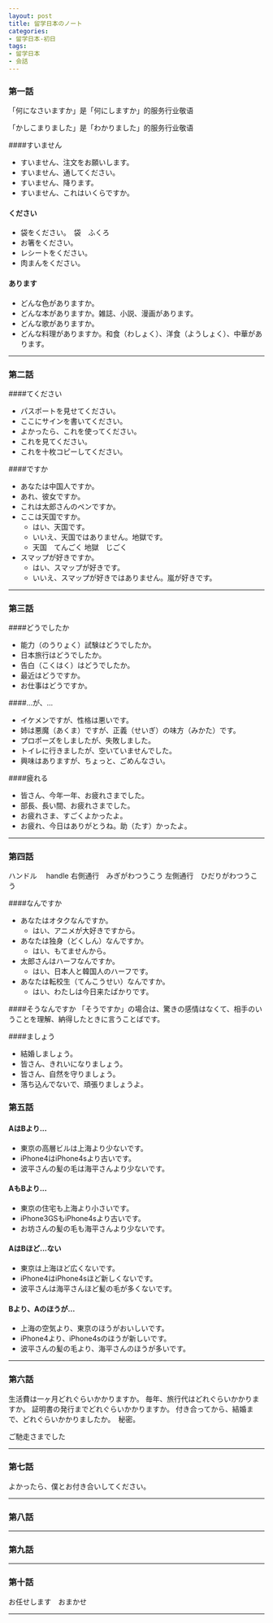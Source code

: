 ```yaml
---
layout: post
title: 留学日本のノート
categories:
- 留学日本-初日
tags:
- 留学日本
- 会話
---
```


### 第一話
「何になさいますか」是「何にしますか」的服务行业敬语

「かしこまりました」是「わかりました」的服务行业敬语

####すいません
* すいません、注文をお願いします。
* すいません、通してください。
* すいません、降ります。
* すいません、これはいくらですか。

#### ください
* 袋をください。　袋　ふくろ
* お箸をください。
* レシートをください。
* 肉まんをください。

#### あります
* どんな色がありますか。
* どんな本がありますか。雑誌、小説、漫画があります。
* どんな歌がありますか。
* どんな料理がありますか。和食（わしょく）、洋食（ようしょく）、中華があります。

---

### 第二話
####てください
* パスポートを見せてください。
* ここにサインを書いてください。
* よかったら、これを使ってください。
* これを見てください。
* これを十枚コピーしてください。

####ですか
* あなたは中国人ですか。
* あれ、彼女ですか。
* これは太郎さんのペンですか。
* ここは天国ですか。
	* はい、天国です。
	* いいえ、天国ではありません。地獄です。
	* 天国　てんごく  地獄　じごく
* スマップが好きですか。
	* はい、スマップが好きです。
	* いいえ、スマップが好きではありません。嵐が好きです。

---

### 第三話
####どうでしたか
* 能力（のうりょく）試験はどうでしたか。
* 日本旅行はどうでしたか。
* 告白（こくはく）はどうでしたか。
* 最近はどうですか。
* お仕事はどうですか。

####…が、...
* イケメンですが、性格は悪いです。
* 姉は悪魔（あくま）ですが、正義（せいぎ）の味方（みかた）です。
* プロポーズをしましたが、失敗しました。
* トイレに行きましたが、空いていませんでした。
* 興味はありますが、ちょっと、ごめんなさい。

####疲れる
* 皆さん、今年一年、お疲れさまでした。
* 部長、長い間、お疲れさまでした。
* お疲れさま、すごくよかったよ。
* お疲れ、今日はありがとうね。助（たす）かったよ。

---
### 第四話
ハンドル　 handle
右側通行　みぎがわつうこう
左側通行　ひだりがわつうこう

####なんですか
* あなたはオタクなんですか。
	* はい、アニメが大好きですから。
* あなたは独身（どくしん）なんですか。
	* はい、もてませんから。
* 太郎さんはハーフなんですか。
	* はい、日本人と韓国人のハーフです。
* あなたは転校生（てんこうせい）なんですか。
	* はい、わたしは今日来たばかりです。

####そうなんですか
「そうですか」の場合は、驚きの感情はなくて、相手のいうことを理解、納得したときに言うことばです。

####ましょう
* 結婚しましょう。
* 皆さん、きれいになりましょう。
* 皆さん、自然を守りましょう。
* 落ち込んでないで、頑張りましょうよ。

### 第五話
#### AはBより...
* 東京の高層ビルは上海より少ないです。
* iPhone4はiPhone4sより古いです。
* 波平さんの髪の毛は海平さんより少ないです。

#### AもBより...
* 東京の住宅も上海より小さいです。
* iPhone3GSもiPhone4sより古いです。
* お坊さんの髪の毛も海平さんより少ないです。

#### AはBほど...ない
* 東京は上海ほど広くないです。
* iPhone4はiPhone4sほど新しくないです。
* 波平さんは海平さんほど髪の毛が多くないです。

#### Bより、Aのほうが…
* 上海の空気より、東京のほうがおいしいです。
* iPhone4より、iPhone4sのほうが新しいです。
* 波平さんの髪の毛より、海平さんのほうが多いです。

---
### 第六話
生活費は一ヶ月どれぐらいかかりますか。
毎年、旅行代はどれぐらいかかりますか。
証明書の発行までどれぐらいかかりますか。
付き合ってから、結婚まで、どれぐらいかかりましたか。　秘密。

ご馳走さまでした

---
### 第七話
よかったら、僕とお付き合いしてください。

---
### 第八話

---
### 第九話

---
### 第十話
お任せします　おまかせ

---



